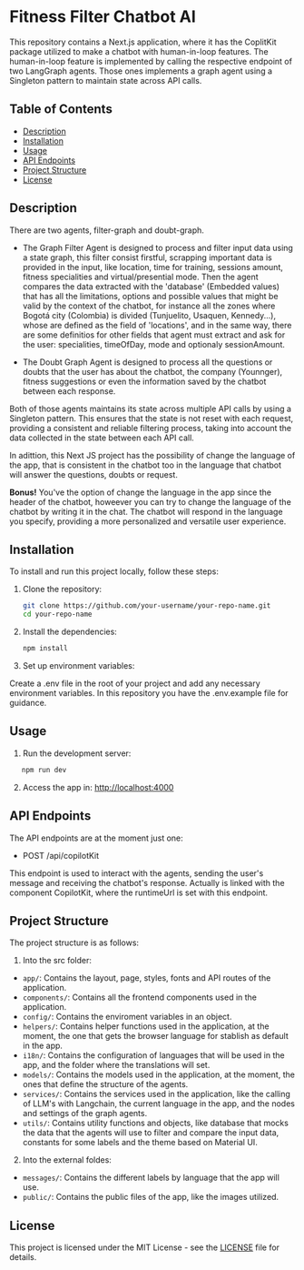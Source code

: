 # Fitness Filter Chatbot AI

This repository contains a Next.js application, where it has the CoplitKit package utilized to make a chatbot with human-in-loop features.
The human-in-loop feature is implemented by calling the respective endpoint of two LangGraph agents. Those ones implements a graph agent using a Singleton pattern to maintain state across API calls.

## Table of Contents

- [Description](#description)
- [Installation](#installation)
- [Usage](#usage)
- [API Endpoints](#api-endpoints)
- [Project Structure](#project-structure)
- [License](#license)

## Description

There are two agents, filter-graph and doubt-graph.

- The Graph Filter Agent is designed to process and filter input data using a state graph, this filter consist firstful, scrapping important data is provided in the input, like location, time for training, sessions amount, fitness specialities and virtual/presential mode. Then the agent compares the data extracted with the 'database' (Embedded values) that has all the limitations, options and possible values that might be valid by the context of the chatbot, for instance all the zones where Bogotá city (Colombia) is divided (Tunjuelito, Usaquen, Kennedy...), whose are defined as the field of 'locations', and in the same way, there are some definitios for other fields that agent must extract and ask for the user: specialities, timeOfDay, mode and optionaly sessionAmount.

- The Doubt Graph Agent is designed to process all the questions or doubts that the user has about the chatbot, the company (Younnger), fitness suggestions or even the information saved by the chatbot between each response.

Both of those agents maintains its state across multiple API calls by using a Singleton pattern. This ensures that the state is not reset with each request, providing a consistent and reliable filtering process, taking into account the data collected in the state between each API call.

In adittion, this Next JS project has the possibility of change the language of the app, that is consistent in the chatbot too in the language that chatbot will answer the questions, doubts or request.

**Bonus!** You've the option of change the language in the app since the header of the chatbot, howeever you can try to change the language of the chatbot by writing it in the chat. The chatbot will respond in the language you specify, providing a more personalized and versatile user experience.

## Installation

To install and run this project locally, follow these steps:

1. Clone the repository:

   ```bash
   git clone https://github.com/your-username/your-repo-name.git
   cd your-repo-name
   ```

2. Install the dependencies:

   ```bash
   npm install
   ```

3. Set up environment variables:

Create a .env file in the root of your project and add any necessary environment variables. In this repository you have the .env.example file for guidance.

## Usage

1. Run the development server:

```bash
   npm run dev
```

2. Access the app in: [http://localhost:4000](http://localhost:4000)

## API Endpoints

The API endpoints are at the moment just one:

- POST /api/copilotKit

This endpoint is used to interact with the agents, sending the user's message and receiving the chatbot's response.
Actually is linked with the component CopilotKit, where the runtimeUrl is set with this endpoint.

## Project Structure

The project structure is as follows:

1. Into the src folder:

- `app/`: Contains the layout, page, styles, fonts and API routes of the application.
- `components/`: Contains all the frontend components used in the application.
- `config/`: Contains the enviroment variables in an object.
- `helpers/`: Contains helper functions used in the application, at the moment, the one that gets the browser language for stablish as default in the app.
- `i18n/`: Contains the configuration of languages that will be used in the app, and the folder where the translations will set.
- `models/`: Contains the models used in the application, at the moment, the ones that define the structure of the agents.
- `services/`: Contains the services used in the application, like the calling of LLM's with Langchain, the current language in the app, and the nodes and settings of the graph agents.
- `utils/`: Contains utility functions and objects, like database that mocks the data that the agents will use to filter and compare the input data, constants for some labels and the theme based on Material UI.

2. Into the external foldes:

- `messages/`: Contains the different labels by language that the app will use.
- `public/`: Contains the public files of the app, like the images utilized.

## License

This project is licensed under the MIT License - see the [LICENSE](LICENSE) file for details.

```

```
